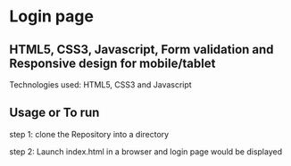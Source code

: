 # Login page

## HTML5, CSS3, Javascript, Form validation and Responsive design for mobile/tablet

Technologies used: HTML5, CSS3 and Javascript


## Usage or To run

step 1: clone the Repository into a directory

step 2: Launch index.html in a browser and login page would be displayed
